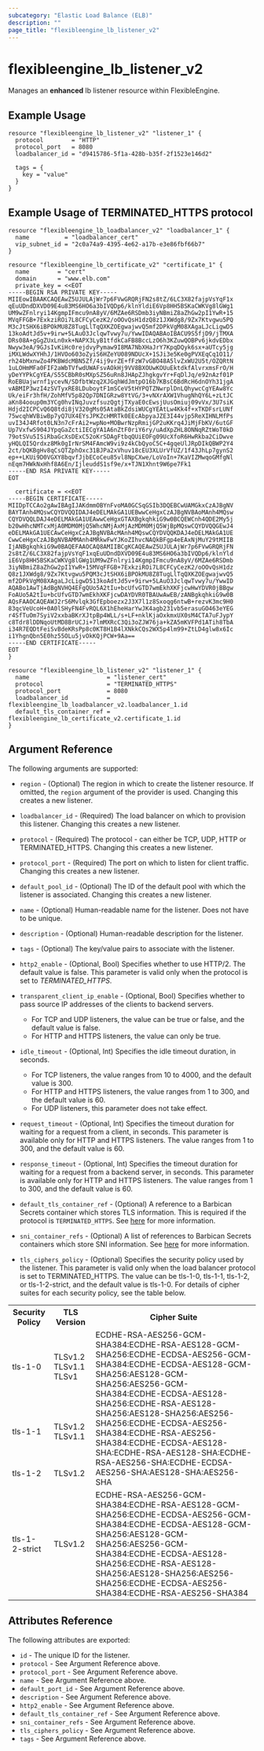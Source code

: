 ```yaml
---
subcategory: "Elastic Load Balance (ELB)"
description: ""
page_title: "flexibleengine_lb_listener_v2"
---
```


# flexibleengine_lb_listener_v2

Manages an **enhanced** lb listener resource within FlexibleEngine.

## Example Usage

```hcl
resource "flexibleengine_lb_listener_v2" "listener_1" {
  protocol        = "HTTP"
  protocol_port   = 8080
  loadbalancer_id = "d9415786-5f1a-428b-b35f-2f1523e146d2"

  tags = {
    key = "value"
  }
}
```

## Example Usage of TERMINATED_HTTPS protocol

```hcl
resource "flexibleengine_lb_loadbalancer_v2" "loadbalancer_1" {
  name          = "loadbalancer_cert"
  vip_subnet_id = "2c0a74a9-4395-4e62-a17b-e3e86fbf66b7"
}

resource "flexibleengine_lb_certificate_v2" "certificate_1" {
  name        = "cert"
  domain      = "www.elb.com"
  private_key = <<EOT
-----BEGIN RSA PRIVATE KEY-----
MIIEowIBAAKCAQEAwZ5UJULAjWr7p6FVwGRQRjFN2s8tZ/6LC3X82fajpVsYqF1x
qEuUDndDXVD09E4u83MS6HO6a3bIVQDp6/klnYldiE6Vp8HH5BSKaCWKVg8lGWg1
UM9wZFnlryi14KgmpIFmcu9nA8yV/6MZAe6RSDmb3iyNBmiZ8aZhGw2pI1YwR+15
MVqFFGB+7ExkziROi7L8CFCyCezK2/oOOvQsH1dzQ8z1JXWdg8/9Zx7Ktvgwu5PQ
M3cJtSHX6iBPOkMU8Z8TugLlTqQXKZOEgwajwvQ5mf2DPkVgM08XAgaLJcLigwD5
13koAdtJd5v+9irw+5LAuO3JclqwTvwy7u/YwwIDAQABAoIBACU9S5fjD9/jTMXA
DRs08A+gGgZUxLn0xk+NAPX3LyB1tfdkCaFB8BccLzO6h3KZuwQOBPv6jkdvEDbx
Nwyw3eA/9GJsIvKiHc0rejdvyPymaw9I8MA7NbXHaJrY7KpqDQyk6sx+aUTcy5jg
iMXLWdwXYHhJ/1HVOo603oZyiS6HZeYU089NDUcX+1SJi3e5Ke0gPVXEqCq1O11/
rh24bMxnwZo4PKBWdcMBN5Zf/4ij9vrZE+fFzW7vGBO48A5lvZxWU2U5t/OZQRtN
1uLOHmMFa0FIF2aWbTVfwdUWAFsvAOkHj9VV8BXOUwKOUuEktdkfAlvrxmsFrO/H
yDeYYPkCgYEA/S55CBbR0sMXpSZ56uRn8JHApZJhgkgvYr+FqDlJq/e92nAzf01P
RoEBUajwrnf1ycevN/SDfbtWzq2XJGqhWdJmtpO16b7KBsC6BdRcH6dnOYh31jgA
vABMIP3wzI4zSVTyxRE8LDuboytF1mSCeV5tHYPQTZNwrplDnLQhywcCgYEAw8Yc
Uk/eiFr3hfH/ZohMfV5p82Qp7DNIGRzw8YtVG/3+vNXrAXW1VhugNhQY6L+zLtJC
aKn84ooup0m3YCg0hvINqJuvzfsuzQgtjTXyaE0cEwsjUusOmiuj09vVx/3U7siK
Hdjd2ICPCvQ6Q8tdi8jV320gMs05AtaBkZdsiWUCgYEAtLw4Kk4f+xTKDFsrLUNf
75wcqhWVBiwBp7yQ7UX4EYsJPKZcHMRTk0EEcAbpyaJZE3I44vjp5ReXIHNLMfPs
uvI34J4Rfot0LN3n7cFrAi2+wpNo+MOBwrNzpRmijGP2uKKrq4JiMjFbKV/6utGF
Up7VxfwS904JYpqGaZctiIECgYA1A6nZtF0riY6ry/uAdXpZHL8ONNqRZtWoT0kD
79otSVu5ISiRbaGcXsDExC52oKrSDAgFtbqQUiEOFg09UcXfoR6HwRkba2CiDwve
yHQLQI5Qrdxz8Mk0gIrNrSM4FAmcW9vi9z4kCbQyoC5C+4gqeUlJRpDIkQBWP2Y4
2ct/bQKBgHv8qCsQTZphOxc31BJPa2xVhuv18cEU3XLUrVfUZ/1f43JhLp7gynS2
ep++LKUi9D0VGXY8bqvfJjbECoCeu85vl8NpCXwe/LoVoIn+7KaVIZMwqoGMfgNl
nEqm7HWkNxHhf8A6En/IjleuddS1sf9e/x+TJN1Xhnt9W6pe7Fk1
-----END RSA PRIVATE KEY-----
EOT

  certificate = <<EOT
-----BEGIN CERTIFICATE-----
MIIDpTCCAo2gAwIBAgIJAKdmmOBYnFvoMA0GCSqGSIb3DQEBCwUAMGkxCzAJBgNV
BAYTAnh4MQswCQYDVQQIDAJ4eDELMAkGA1UEBwwCeHgxCzAJBgNVBAoMAnh4MQsw
CQYDVQQLDAJ4eDELMAkGA1UEAwwCeHgxGTAXBgkqhkiG9w0BCQEWCnh4QDE2My5j
b20wHhcNMTcxMjA0MDM0MjQ5WhcNMjAxMjAzMDM0MjQ5WjBpMQswCQYDVQQGEwJ4
eDELMAkGA1UECAwCeHgxCzAJBgNVBAcMAnh4MQswCQYDVQQKDAJ4eDELMAkGA1UE
CwwCeHgxCzAJBgNVBAMMAnh4MRkwFwYJKoZIhvcNAQkBFgp4eEAxNjMuY29tMIIB
IjANBgkqhkiG9w0BAQEFAAOCAQ8AMIIBCgKCAQEAwZ5UJULAjWr7p6FVwGRQRjFN
2s8tZ/6LC3X82fajpVsYqF1xqEuUDndDXVD09E4u83MS6HO6a3bIVQDp6/klnYld
iE6Vp8HH5BSKaCWKVg8lGWg1UM9wZFnlryi14KgmpIFmcu9nA8yV/6MZAe6RSDmb
3iyNBmiZ8aZhGw2pI1YwR+15MVqFFGB+7ExkziROi7L8CFCyCezK2/oOOvQsH1dz
Q8z1JXWdg8/9Zx7Ktvgwu5PQM3cJtSHX6iBPOkMU8Z8TugLlTqQXKZOEgwajwvQ5
mf2DPkVgM08XAgaLJcLigwD513koAdtJd5v+9irw+5LAuO3JclqwTvwy7u/YwwID
AQABo1AwTjAdBgNVHQ4EFgQUo5A2tIu+bcUfvGTD7wmEkhXKFjcwHwYDVR0jBBgw
FoAUo5A2tIu+bcUfvGTD7wmEkhXKFjcwDAYDVR0TBAUwAwEB/zANBgkqhkiG9w0B
AQsFAAOCAQEAWJ2rS6Mvlqk3GfEpboezx2J3X7l1z8Sxoqg6ntwB+rezvK3mc9H0
83qcVeUcoH+0A0lSHyFN4FvRQL6X1hEheHarYwJK4agb231vb5erasuGO463eYEG
r4SfTuOm7SyiV2xxbaBKrXJtpBp4WLL/s+LF+nklKjaOxkmxUX0sM4CTA7uFJypY
c8Tdr8lDDNqoUtMD8BrUCJi+7lmMXRcC3Qi3oZJW76ja+kZA5mKVFPd1ATih8TbA
i34R7EQDtFeiSvBdeKRsPp8c0KT8H1B4lXNkkCQs2WX5p4lm99+ZtLD4glw8x6Ic
i1YhgnQbn5E0hz55OLu5jvOkKQjPCW+9Aa==
-----END CERTIFICATE-----
EOT
}

resource "flexibleengine_lb_listener_v2" "listener_1" {
  name                      = "listener_cert"
  protocol                  = "TERMINATED_HTTPS"
  protocol_port             = 8080
  loadbalancer_id           = flexibleengine_lb_loadbalancer_v2.loadbalancer_1.id
  default_tls_container_ref = flexibleengine_lb_certificate_v2.certificate_1.id
}
```

<!--markdownlint-disable MD033-->
## Argument Reference

The following arguments are supported:

* `region` - (Optional) The region in which to create the listener resource.
    If omitted, the `region` argument of the provider is used.
    Changing this creates a new listener.

* `loadbalancer_id` - (Required) The load balancer on which to provision this
    listener. Changing this creates a new listener.

* `protocol` - (Required) The protocol - can either be TCP, UDP, HTTP or TERMINATED_HTTPS.
    Changing this creates a new listener.

* `protocol_port` - (Required) The port on which to listen for client traffic.
    Changing this creates a new listener.

* `default_pool_id` - (Optional) The ID of the default pool with which the
    listener is associated. Changing this creates a new listener.

* `name` - (Optional) Human-readable name for the listener. Does not have
    to be unique.

* `description` - (Optional) Human-readable description for the listener.

* `tags` - (Optional) The key/value pairs to associate with the listener.

* `http2_enable` - (Optional, Bool) Specifies whether to use HTTP/2. The default value is false.
    This parameter is valid only when the protocol is set to *TERMINATED_HTTPS*.

* `transparent_client_ip_enable` - (Optional, Bool) Specifies whether to pass source IP addresses of the clients to
  backend servers.
  + For TCP and UDP listeners, the value can be true or false, and the default value is false.
  + For HTTP and HTTPS listeners, the value can only be true.

* `idle_timeout` - (Optional, Int) Specifies the idle timeout duration, in seconds.
  + For TCP listeners, the value ranges from 10 to 4000, and the default value is 300.
  + For HTTP and HTTPS listeners, the value ranges from 1 to 300, and the default value is 60.
  + For UDP listeners, this parameter does not take effect.

* `request_timeout` - (Optional, Int) Specifies the timeout duration for waiting for a request from a client,
  in seconds. This parameter is available only for HTTP and HTTPS listeners. The value ranges from 1 to 300,
  and the default value is 60.

* `response_timeout` - (Optional, Int) Specifies the timeout duration for waiting for a request from a backend
  server, in seconds. This parameter is available only for HTTP and HTTPS listeners. The value ranges from 1 to 300,
  and the default value is 60.

* `default_tls_container_ref` - (Optional) A reference to a Barbican Secrets
    container which stores TLS information. This is required if the protocol
    is `TERMINATED_HTTPS`. See
    [here](https://wiki.openstack.org/wiki/Network/LBaaS/docs/how-to-create-tls-loadbalancer)
    for more information.

* `sni_container_refs` - (Optional) A list of references to Barbican Secrets
    containers which store SNI information. See
    [here](https://wiki.openstack.org/wiki/Network/LBaaS/docs/how-to-create-tls-loadbalancer)
    for more information.

* `tls_ciphers_policy` - (Optional) Specifies the security policy used by the listener.
    This parameter is valid only when the load balancer protocol is set to TERMINATED_HTTPS.
    The value can be tls-1-0, tls-1-1, tls-1-2, or tls-1-2-strict, and the default value is tls-1-0.
    For details of cipher suites for each security policy, see the table below.

<table>
  <tr>
    <th>Security Policy</th>
    <th>TLS Version</th>
    <th>Cipher Suite</th>
  </tr >
  <tr >
    <td>tls-1-0</td>
    <td>TLSv1.2 TLSv1.1 TLSv1</td>
    <td rowspan="3">ECDHE-RSA-AES256-GCM-SHA384:ECDHE-RSA-AES128-GCM-SHA256:ECDHE-ECDSA-AES256-GCM-SHA384:ECDHE-ECDSA-AES128-GCM-SHA256:AES128-GCM-SHA256:AES256-GCM-SHA384:ECDHE-ECDSA-AES128-SHA256:ECDHE-RSA-AES128-SHA256:AES128-SHA256:AES256-SHA256:ECDHE-ECDSA-AES256-SHA384:ECDHE-RSA-AES256-SHA384:ECDHE-ECDSA-AES128-SHA:ECDHE-RSA-AES128-SHA:ECDHE-RSA-AES256-SHA:ECDHE-ECDSA-AES256-SHA:AES128-SHA:AES256-SHA</td>
  </tr>
  <tr>
    <td>tls-1-1</td>
    <td>TLSv1.2 TLSv1.1</td>
  </tr>
  <tr>
    <td>tls-1-2</td>
    <td>TLSv1.2</td>
  </tr>
  <tr>
    <td >tls-1-2-strict</td>
    <td >TLSv1.2</td>
    <td >ECDHE-RSA-AES256-GCM-SHA384:ECDHE-RSA-AES128-GCM-SHA256:ECDHE-ECDSA-AES256-GCM-SHA384:ECDHE-ECDSA-AES128-GCM-SHA256:AES128-GCM-SHA256:AES256-GCM-SHA384:ECDHE-ECDSA-AES128-SHA256:ECDHE-RSA-AES128-SHA256:AES128-SHA256:AES256-SHA256:ECDHE-ECDSA-AES256-SHA384:ECDHE-RSA-AES256-SHA384</td>
  </tr>
</table>

## Attributes Reference

The following attributes are exported:

* `id` - The unique ID for the listener.
* `protocol` - See Argument Reference above.
* `protocol_port` - See Argument Reference above.
* `name` - See Argument Reference above.
* `default_port_id` - See Argument Reference above.
* `description` - See Argument Reference above.
* `http2_enable` - See Argument Reference above.
* `default_tls_container_ref` - See Argument Reference above.
* `sni_container_refs` - See Argument Reference above.
* `tls_ciphers_policy` - See Argument Reference above.
* `tags` - See Argument Reference above.
